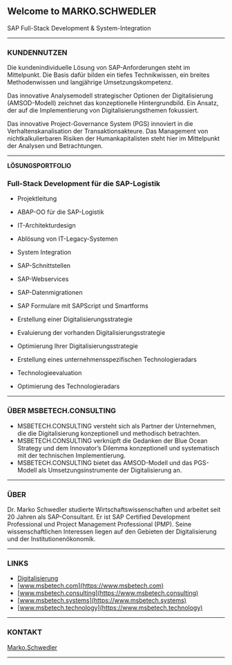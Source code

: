 ## Welcome to MARKO.SCHWEDLER

SAP Full-Stack Development & System-Integration

**************************************************************************

### KUNDENNUTZEN

Die kundenindividuelle Lösung von SAP-Anforderungen steht im Mittelpunkt.
Die Basis dafür bilden ein tiefes Technikwissen, ein breites Methodenwissen und langjährige Umsetzungskompetenz.

Das innovative Analysemodell strategischer Optionen der Digitalisierung (AMSOD-Modell) zeichnet das konzeptionelle Hintergrundbild. Ein Ansatz, der auf die Implementierung von Digitalisierungsthemen fokussiert.

Das innovative Project-Governance System (PGS) innoviert in die Verhaltenskanalisation der Transaktionsakteure.
Das Management von nichtkalkulierbaren Risiken der Humankapitalisten steht hier im Mittelpunkt der Analysen und Betrachtungen.

**************************************************************************

**LÖSUNGSPORTFOLIO**
### Full-Stack Development für die SAP-Logistik

- Projektleitung
- ABAP-OO für die SAP-Logistik
- IT-Architekturdesign
- Ablösung von IT-Legacy-Systemen
- System Integration
- SAP-Schnittstellen
- SAP-Webservices
- SAP-Datenmigrationen
- SAP Formulare mit SAPScript und Smartforms

- Erstellung einer Digitalisierungsstrategie
- Evaluierung der vorhanden Digitalisierungsstrategie
- Optimierung Ihrer Digitalisierungsstrategie
- Erstellung eines unternehmensspezifischen Technologieradars
- Technologieevaluation
- Optimierung des Technologieradars

**************************************************************************

### ÜBER MSBETECH.CONSULTING 
- MSBETECH.CONSULTING versteht sich als Partner der Unternehmen, die die Digitalisierung konzeptionell und methodisch betrachten.
- MSBETECH.CONSULTING verknüpft die Gedanken der Blue Ocean Strategy und dem Innovator’s Dilemma konzeptionell und systematisch mit der technischen Implementierung.
- MSBETECH.CONSULTING bietet das AMSOD-Modell und  das PGS-Modell als Umsetzungsinstrumente der Digitalisierung an.

**************************************************************************

### ÜBER
Dr. Marko Schwedler studierte Wirtschaftswissenschaften und arbeitet seit 20 Jahren als SAP-Consultant.
Er ist SAP Certified Development Professional und Project Management Professional (PMP).
Seine wissenschaftlichen Interessen liegen auf den Gebieten der Digitalisierung und der Institutionenökonomik.

**************************************************************************

### LINKS
- [Digitalisierung](https://digitalisierung.msbetech.com/)
- [www.msbetech.com](https://www.msbetech.com)
- [www.msbetech.consulting](https://www.msbetech.consulting)
- [www.msbetech.systems](https://www.msbetech.systems)
- [www.msbetech.technology](https://www.msbetech.technology)

**************************************************************************

### KONTAKT
[Marko.Schwedler](mailto:marko.schwedler@msbetech.com)

**************************************************************************


